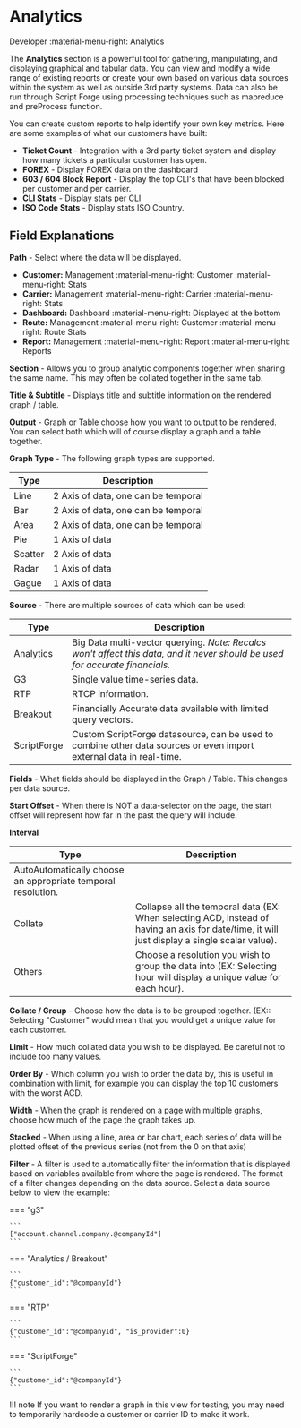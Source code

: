# Analytics
Developer :material-menu-right: Analytics

The **Analytics** section is a powerful tool for gathering, manipulating, and displaying graphical and tabular data. You can view and modify a wide range of existing reports or create your own based on various data sources within the system as well as outside 3rd party systems. Data can also be run through Script Forge using processing techniques such as mapreduce and preProcess function. 

You can create custom reports to help identify your own key metrics. Here are some examples of what our customers have built:

* **Ticket Count** - Integration with a 3rd party ticket system and display how many tickets a particular customer has open.
* **FOREX** - Display FOREX data on the dashboard
* **603 / 604 Block Report** - Display the top CLI's that have been blocked per customer and per carrier.
* **CLI Stats** - Display stats per CLI
* **ISO Code Stats** - Display stats ISO Country.

## Field Explanations

**Path** - Select where the data will be displayed.

* **Customer:** Management :material-menu-right: Customer :material-menu-right: Stats
* **Carrier:** Management :material-menu-right: Carrier :material-menu-right: Stats
* **Dashboard:** Dashboard :material-menu-right: Displayed at the bottom
* **Route:** Management :material-menu-right: Customer :material-menu-right: Route Stats
* **Report:** Management :material-menu-right: Report :material-menu-right: Reports

**Section** - Allows you to group analytic components together when sharing the same name. This may often be collated together in the same tab.

**Title & Subtitle** - Displays title and subtitle information on the rendered graph / table.

**Output** - Graph or Table choose how you want to output to be rendered. You can select both which will of course display a graph and a table together.

**Graph Type** - The following graph types are supported.

   |Type|Description|
   |---|---|
   |Line|2 Axis of data, one can be temporal|
   |Bar|2 Axis of data, one can be temporal|
   |Area|2 Axis of data, one can be temporal|
   |Pie|1 Axis of data|
   |Scatter|2 Axis of data|
   |Radar|1 Axis of data|
   |Gague|1 Axis of data|

**Source** - There are multiple sources of data which can be used:

|Type|Description|
|---|---|
|Analytics|Big Data multi-vector querying. *Note: Recalcs won't affect this data, and it never should be used for accurate financials.*|
|G3|Single value time-series data.|
|RTP|RTCP information.|
|Breakout|Financially Accurate data available with limited query vectors.|
|ScriptForge|Custom ScriptForge datasource, can be used to combine other data sources or even import external data in real-time.|

**Fields** - What fields should be displayed in the Graph / Table. This changes per data source.

**Start Offset** - When there is NOT a data-selector on the page, the start offset will represent how far in the past the query will include.

**Interval** 

|Type|Description|
|---|---|
|AutoAutomatically choose an appropriate temporal resolution.|
|Collate|Collapse all the temporal data (EX: When selecting ACD, instead of having an axis for date/time, it will just display a single scalar value).|
|Others|Choose a resolution you wish to group the data into (EX: Selecting hour will display a unique value for each hour).|

**Collate / Group** - Choose how the data is to be grouped together. (EX:: Selecting "Customer" would mean that you would get a unique value for each customer.

**Limit** - How much collated data you wish to be displayed. Be careful not to include too many values.

**Order By** - Which column you wish to order the data by, this is useful in combination with limit, for example you can display the top 10 customers with the worst ACD.

**Width** - When the graph is rendered on a page with multiple graphs, choose how much of the page the graph takes up.

**Stacked** - When using a line, area or bar chart, each series of data will be plotted offset of the previous series (not from the 0 on that axis)

**Filter** - A filter is used to automatically filter the information that is displayed based on variables available from where the page is rendered. The format of a filter changes depending on the data source. Select a data source below to view the example:

=== "g3"

    ```
    ["account.channel.company.@companyId"]
    ```
	
=== "Analytics / Breakout"

    ```
	{"customer_id":"@companyId"}
    ```
	
=== "RTP"

    ```
	{"customer_id":"@companyId", "is_provider":0}
    ```

=== "ScriptForge"

    ```
	{"customer_id":"@companyId"}
    ```

!!! note
	If you want to render a graph in this view for testing, you may need to temporarily hardcode a customer or carrier ID to make it work.
